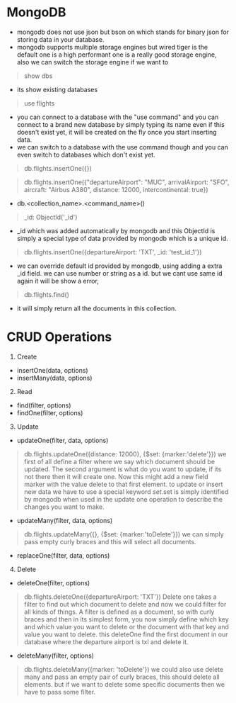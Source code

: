 # MongoDB
- mongodb does not use json but bson on which stands for binary json for storing data in your database.
- mongodb supports multiple storage engines but wired tiger is the default one is a high performant one is a really good storage engine, also we can switch the storage engine if we want to

> show dbs
- its show existing databases

> use flights
- you can connect to a database with the "use command" and you can connect to a brand new database by simply typing its name even if this doesn't exist yet, it will be created on the fly once you start inserting data.
- we can switch to a database with the use command though and you can even switch to databases which don't exist yet.

> db.flights.insertOne({})

> db.flights.insertOne({"departureAirport": "MUC", arrivalAirport: "SFO", aircraft: "Airbus A380", distance: 12000, intercontinental: true})
- db.<collection_name>.<command_name>()

> _id: ObjectId('_id')
- _id which was added automatically by mongodb and this ObjectId is simply a special type of data provided by mongodb which is a unique id.

> db.flights.insertOne({departureAirport: 'TXT', _id: 'test_id_1'})
- we can override default id provided by mongodb, using adding a extra _id field. we can use number or string as a id. but we cant use same id again it will be show a error,

> db.flights.find()
- it will simply return all the documents in this collection.

# CRUD Operations

1. Create
- insertOne(data, options)
- insertMany(data, options)

2. Read
- find(filter, options)
- findOne(filter, options)

3. Update
- updateOne(filter, data, options)
> db.flights.updateOne({distance: 12000}, {$set: {marker:'delete'}})
we first of all define a filter where we say which document should be updated. The second argument is what do you want to update, if its not there then it will create one. Now this might add a new field marker with the value delete to that first element. to update or insert new data we have to use a special keyword $set.$set is simply identified by mongodb when used in the update one operation to describe the changes you want to make. 

- updateMany(filter, data, options)
> db.flights.updateMany({}, {$set: {marker:'toDelete'}})
we can simply pass empty curly braces and this will select all documents.

- replaceOne(filter, data, options)

4. Delete
- deleteOne(filter, options)
> db.flights.deleteOne({departureAirport: 'TXT'})
Delete one takes a filter to find out which document to delete and now we could filter for all kinds of things. A filter is defined as a document, so with curly braces and then in its simplest form, you now simply define which key and which value you want to delete or the document with that key and value you want to delete.
this deleteOne find the first document in our database where the departure airport is txl and delete it.

- deleteMany(filter, options)
> db.flights.deleteMany({marker: 'toDelete'})
we could also use delete many and pass an empty pair of curly braces, this should delete all elements. but if we want to delete some specific documents then we have to pass some filter.
